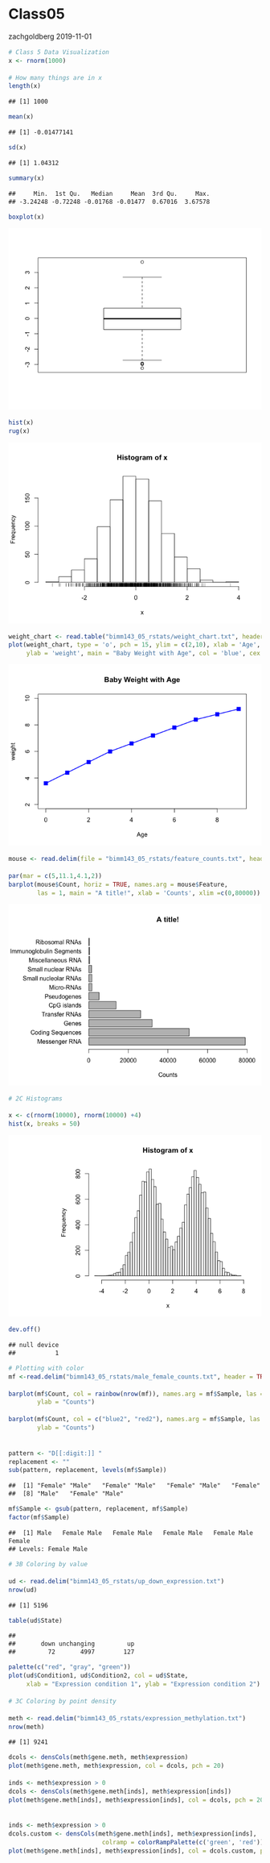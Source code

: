 Class05
================
zachgoldberg
2019-11-01

``` r
# Class 5 Data Visualization 
x <- rnorm(1000)

# How many things are in x
length(x)
```

    ## [1] 1000

``` r
mean(x)
```

    ## [1] -0.01477141

``` r
sd(x)
```

    ## [1] 1.04312

``` r
summary(x)
```

    ##     Min.  1st Qu.   Median     Mean  3rd Qu.     Max. 
    ## -3.24248 -0.72248 -0.01768 -0.01477  0.67016  3.67578

``` r
boxplot(x)
```

![](Class05_files/figure-gfm/unnamed-chunk-1-1.png)<!-- -->

``` r
hist(x)
rug(x)
```

![](Class05_files/figure-gfm/unnamed-chunk-1-2.png)<!-- -->

``` r
weight_chart <- read.table("bimm143_05_rstats/weight_chart.txt", header = TRUE)
plot(weight_chart, type = 'o', pch = 15, ylim = c(2,10), xlab = 'Age', 
     ylab = 'weight', main = "Baby Weight with Age", col = 'blue', cex = 1.5, lwd = 2)
```

![](Class05_files/figure-gfm/unnamed-chunk-1-3.png)<!-- -->

``` r
mouse <- read.delim(file = "bimm143_05_rstats/feature_counts.txt", header = TRUE)

par(mar = c(5,11.1,4.1,2))
barplot(mouse$Count, horiz = TRUE, names.arg = mouse$Feature,
        las = 1, main = "A title!", xlab = 'Counts', xlim =c(0,80000))
```

![](Class05_files/figure-gfm/unnamed-chunk-1-4.png)<!-- -->

``` r
# 2C Histograms

x <- c(rnorm(10000), rnorm(10000) +4)
hist(x, breaks = 50)
```

![](Class05_files/figure-gfm/unnamed-chunk-1-5.png)<!-- -->

``` r
dev.off()
```

    ## null device 
    ##           1

``` r
# Plotting with color
mf <-read.delim("bimm143_05_rstats/male_female_counts.txt", header = TRUE)

barplot(mf$Count, col = rainbow(nrow(mf)), names.arg = mf$Sample, las = 2, 
        ylab = "Counts")

barplot(mf$Count, col = c("blue2", "red2"), names.arg = mf$Sample, las = 2, 
        ylab = "Counts")


pattern <- "D[[:digit:]] "
replacement <- ""
sub(pattern, replacement, levels(mf$Sample))
```

    ##  [1] "Female" "Male"   "Female" "Male"   "Female" "Male"   "Female"
    ##  [8] "Male"   "Female" "Male"

``` r
mf$Sample <- gsub(pattern, replacement, mf$Sample)
factor(mf$Sample)
```

    ##  [1] Male   Female Male   Female Male   Female Male   Female Male   Female
    ## Levels: Female Male

``` r
# 3B Coloring by value

ud <- read.delim("bimm143_05_rstats/up_down_expression.txt")
nrow(ud)
```

    ## [1] 5196

``` r
table(ud$State)
```

    ## 
    ##       down unchanging         up 
    ##         72       4997        127

``` r
palette(c("red", "gray", "green"))
plot(ud$Condition1, ud$Condition2, col = ud$State, 
     xlab = "Expression condition 1", ylab = "Expression condition 2")

# 3C Coloring by point density

meth <- read.delim("bimm143_05_rstats/expression_methylation.txt")
nrow(meth)
```

    ## [1] 9241

``` r
dcols <- densCols(meth$gene.meth, meth$expression)
plot(meth$gene.meth, meth$expression, col = dcols, pch = 20)

inds <- meth$expression > 0
dcols <- densCols(meth$gene.meth[inds], meth$expression[inds])
plot(meth$gene.meth[inds], meth$expression[inds], col = dcols, pch = 20)


inds <- meth$expression > 0
dcols.custom <- densCols(meth$gene.meth[inds], meth$expression[inds], 
                          colramp = colorRampPalette(c('green', 'red')))
plot(meth$gene.meth[inds], meth$expression[inds], col = dcols.custom, pch = 20)
```

